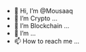 - 👋 Hi, I’m @Mousaaq
- 👀 I’m Crypto ...
- 🌱 I’m Blockchain ...
- 💞️ I’m  ...
- 📫 How to reach me ...

<!---
Mousaaq/Mousaaq is a ✨ special ✨ repository because its `README.md` (this file) appears on your GitHub profile.
You can click the Preview link to take a look at your changes.
--->

